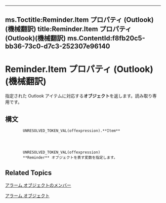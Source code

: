 

---
ms.Toctitle:Reminder.Item プロパティ (Outlook)(機械翻訳)
title:Reminder.Item プロパティ (Outlook)(機械翻訳)
ms.ContentId:f8fb20c5-bb36-73c0-d7c3-252307e96140
---
# Reminder.Item プロパティ (Outlook)(機械翻訳)




指定された Outlook アイテムに対応する**オブジェクト**を返します。読み取り専用です。

## 構文

            UNRESOLVED_TOKEN_VAL(offexpression).**Item**




            UNRESOLVED_TOKEN_VAL(offexpression)
            **Reminder** オブジェクトを表す変数を指定します。



## Related Topics

[アラーム オブジェクトのメンバー](2dc26aef-9636-4761-4d79-4571bb7c9726.md)

[アラーム オブジェクト](b7364e48-51bc-b360-2154-e85e7779ece4.md)





